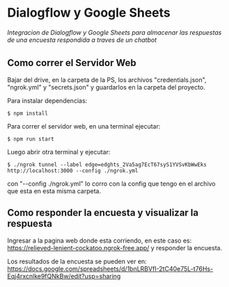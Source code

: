 # Dialogflow y Google Sheets

###### Integracion de Dialogflow y Google Sheets para almacenar las respuestas de una encuesta respondida a traves de un chatbot

## Como correr el Servidor Web

Bajar del drive, en la carpeta de la PS, los archivos "credentials.json", "ngrok.yml" y "secrets.json" y guardarlos en la carpeta del proyecto.

Para instalar dependencias:

`$ npm install`

Para correr el servidor web, en una terminal ejecutar:

`$ npm run start`

Luego abrir otra terminal y ejecutar:

`$ ./ngrok tunnel --label edge=edghts_2Va5ag7EcT67syS1YVSvKbWwEks http://localhost:3000 --config ./ngrok.yml`

con "--config ./ngrok.yml" lo corro con la config que tengo en el archivo que esta en esta misma carpeta.

## Como responder la encuesta y visualizar la respuesta

Ingresar a la pagina web donde esta corriendo, en este caso es: https://relieved-lenient-cockatoo.ngrok-free.app/ y responder la encuesta.

Los resultados de la encuesta se pueden ver en: https://docs.google.com/spreadsheets/d/1bnLRBVfI-2tC40e75L-t76Hs-Eqj4rxcnlke9fQNkBw/edit?usp=sharing
